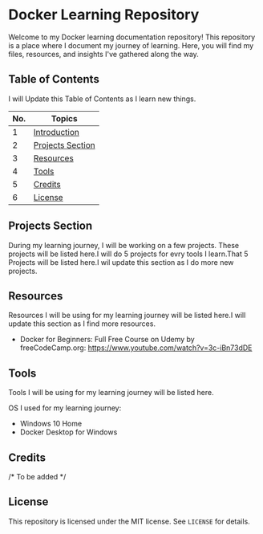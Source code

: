 # Docker Learning Repository

Welcome to my Docker learning documentation repository! This repository is a place where I document my journey of learning. Here, you will find my files, resources, and insights I've gathered along the way.

## Table of Contents

I will Update this Table of Contents as I learn new things.

| No. | Topics |
| --- | ------ |
|1 | [Introduction](#introduction) |
|2 | [Projects Section](#projects-section) |
|3 | [Resources](#resources) |
|4 | [Tools](#tools) |
|5 | [Credits](#credits) |
|6 | [License](#license) |


## Projects Section

During my learning journey, I will be working on a few projects. These projects will be listed here.I will do 5 projects for evry tools I learn.That 5 Projects will be listed here.I wil update this section as I do more new projects.



## Resources

Resources I will be using for my learning journey will be listed here.I will update this section as I find more resources.

- Docker for Beginners: Full Free Course on Udemy by freeCodeCamp.org: https://www.youtube.com/watch?v=3c-iBn73dDE

## Tools

Tools I will be using for my learning journey will be listed here.

OS I used for my learning journey:

* Windows 10 Home
* Docker Desktop for Windows


## Credits

/* To be added */

## License

This repository is licensed under the MIT license. See `LICENSE` for details.




